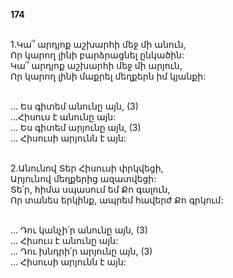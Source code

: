 **174**

\
1.Կա՞ արդյոք աշխարհի մեջ մի անուն,\
Որ կարող լինի բարձրացնել ընկածին:\
Կա՞ արդյոք աշխարհի մեջ մի արյուն,\
Որ կարող լինի մաքրել մեղքերն իմ կյանքի:

\
 ... Ես գիտեմ անունը այն, (3)\
 ...Հիսուս է անունը այն:\
 ... Ես գիտեմ արյունը այն, (3)\
 ... Հիսուսի արյունն է այն:

\
2.Անունով Տեր Հիսուսի փրկվեցի,\
Արյունով մեղքերից ազատվեցի:\
Տե՛ր, հիմա սպասում եմ Քո գալուն,\
Որ տանես երկինք, ապրեմ հավերժ Քո գրկում:

\
 ... Դու կանչի՛ր անունը այն, (3)\
 ... Հիսուս է անունը այն:\
 ... Դու խնդրի՛ր արյունը այն, (3)\
 ... Հիսուսի արյունն է այն:
